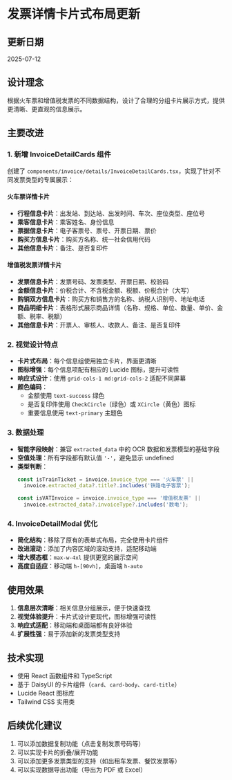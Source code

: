 # 发票详情卡片式布局更新

## 更新日期
2025-07-12

## 设计理念

根据火车票和增值税发票的不同数据结构，设计了合理的分组卡片展示方式，提供更清晰、更直观的信息展示。

## 主要改进

### 1. 新增 InvoiceDetailCards 组件

创建了 `components/invoice/details/InvoiceDetailCards.tsx`，实现了针对不同发票类型的专属展示：

#### 火车票详情卡片
- **行程信息卡片**：出发站、到达站、出发时间、车次、座位类型、座位号
- **乘客信息卡片**：乘客姓名、身份信息
- **票据信息卡片**：电子客票号、票号、开票日期、票价
- **购买方信息卡片**：购买方名称、统一社会信用代码
- **其他信息卡片**：备注、是否复印件

#### 增值税发票详情卡片
- **发票信息卡片**：发票号码、发票类型、开票日期、校验码
- **金额信息卡片**：价税合计、不含税金额、税额、价税合计（大写）
- **购销双方信息卡片**：购买方和销售方的名称、纳税人识别号、地址电话
- **商品明细卡片**：表格形式展示商品详情（名称、规格、单位、数量、单价、金额、税率、税额）
- **其他信息卡片**：开票人、审核人、收款人、备注、是否复印件

### 2. 视觉设计特点

- **卡片式布局**：每个信息组使用独立卡片，界面更清晰
- **图标增强**：每个信息项配有相应的 Lucide 图标，提升可读性
- **响应式设计**：使用 `grid-cols-1 md:grid-cols-2` 适配不同屏幕
- **颜色编码**：
  - 金额使用 `text-success` 绿色
  - 是否复印件使用 `CheckCircle`（绿色）或 `XCircle`（黄色）图标
  - 重要信息使用 `text-primary` 主题色

### 3. 数据处理

- **智能字段映射**：兼容 `extracted_data` 中的 OCR 数据和发票模型的基础字段
- **空值处理**：所有字段都有默认值 `'-'`，避免显示 undefined
- **类型判断**：
  ```typescript
  const isTrainTicket = invoice.invoice_type === '火车票' || 
    invoice.extracted_data?.title?.includes('铁路电子客票');
  
  const isVATInvoice = invoice.invoice_type === '增值税发票' || 
    invoice.extracted_data?.invoiceType?.includes('数电');
  ```

### 4. InvoiceDetailModal 优化

- **简化结构**：移除了原有的表单式布局，完全使用卡片组件
- **改进滚动**：添加了内容区域的滚动支持，适配移动端
- **增大模态框**：`max-w-4xl` 提供更宽的展示空间
- **高度自适应**：移动端 `h-[90vh]`，桌面端 `h-auto`

## 使用效果

1. **信息层次清晰**：相关信息分组展示，便于快速查找
2. **视觉体验提升**：卡片式设计更现代，图标增强可读性
3. **响应式适配**：移动端和桌面端都有良好体验
4. **扩展性强**：易于添加新的发票类型支持

## 技术实现

- 使用 React 函数组件和 TypeScript
- 基于 DaisyUI 的卡片组件（`card`、`card-body`、`card-title`）
- Lucide React 图标库
- Tailwind CSS 实用类

## 后续优化建议

1. 可以添加数据复制功能（点击复制发票号码等）
2. 可以实现卡片的折叠/展开功能
3. 可以添加更多发票类型的支持（如出租车发票、餐饮发票等）
4. 可以实现数据导出功能（导出为 PDF 或 Excel）